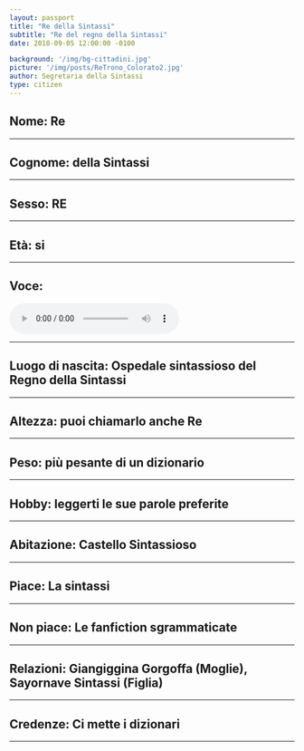 ```yaml
---
layout: passport
title: "Re della Sintassi"
subtitle: "Re del regno della Sintassi"
date: 2018-09-05 12:00:00 -0100

background: '/img/bg-cittadini.jpg'
picture: '/img/posts/ReTrono_Colorato2.jpg'
author: Segretaria della Sintassi
type: citizen
---
```



## **Nome:** Re

----

## **Cognome:** della Sintassi

----

## **Sesso:** RE

----

## **Età:** si

----

## **Voce:** 
  
<audio controls>
  <source src="/audio/re_azz-andate-miei-bot" type="audio/mpeg">
Your browser does not support the audio element.
</audio> 

----

## **Luogo di nascita:** Ospedale sintassioso del Regno della Sintassi

----

## **Altezza:** puoi chiamarlo anche Re

----

## **Peso:** più pesante di un dizionario

----

## **Hobby:** leggerti le sue parole preferite

----

## **Abitazione:** Castello Sintassioso

----

## **Piace:** La sintassi

----

## **Non piace:** Le fanfiction sgrammaticate

----

## **Relazioni:** Giangiggina Gorgoffa (Moglie), Sayornave Sintassi (Figlia)

----

## **Credenze:** Ci mette i dizionari

----
